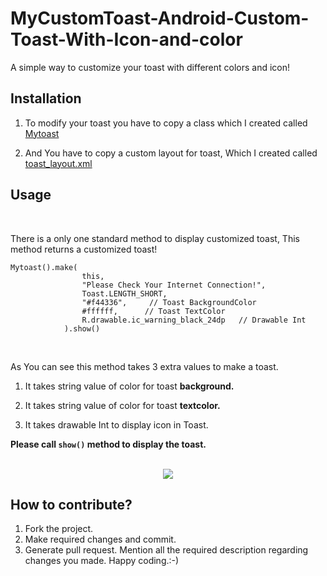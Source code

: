 # MyCustomToast-Android-Custom-Toast-With-Icon-and-color

A simple way to customize your toast with different colors and icon!
<br>


## Installation

1. To modify your toast you have to copy a class which I created called <a href="https://github.com/meet30997/MyCustomToast-Android-Custom-Toast-With-Icon-and-color/blob/master/app/src/main/java/com/backendme/customtoast/Mytoast.kt">Mytoast</a>

2. And You have to copy a custom layout for toast, Which I created called <a href="https://github.com/meet30997/MyCustomToast-Android-Custom-Toast-With-Icon-and-color/blob/master/app/src/main/res/layout/toast_layout.xml">toast_layout.xml</a>

## Usage
<br>

There is a only one standard method to display customized toast, This method returns a customized toast!

```
Mytoast().make(
                this,
                "Please Check Your Internet Connection!",
                Toast.LENGTH_SHORT,
                "#f44336",     // Toast BackgroundColor
                #ffffff,      // Toast TextColor
                R.drawable.ic_warning_black_24dp   // Drawable Int
            ).show()
```
<br>

As You can see this method takes 3 extra values to make a toast.

1.  It takes string value of color for toast <b>background.</b>

2.  It takes string value of color for toast <b>textcolor.</b>

3.  It takes drawable Int to display icon in Toast.

<b>Please call `show()` method to display the toast.</b><br><br>

<p align="center">
<img src="https://drive.google.com/uc?id=1bcjKQMFSUVagwAKH6vOZMnrdLdvsFY4W"/>
</p>

## How to contribute?
1. Fork the project.
2. Make required changes and commit.
3. Generate pull request. Mention all the required description regarding changes you made. Happy coding.:-)
